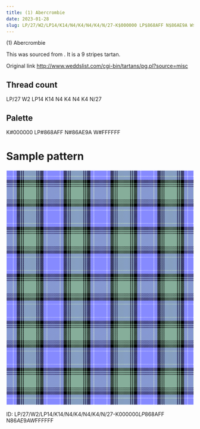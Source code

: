 ```yaml
---
title: (1) Abercrombie
date: 2023-01-28
slug: LP/27/W2/LP14/K14/N4/K4/N4/K4/N/27-K$000000 LP$868AFF N$86AE9A W$FFFFFF
---
```

(1) Abercrombie

This was sourced from <no value>.  It is a 9 stripes tartan.

Original link http://www.weddslist.com/cgi-bin/tartans/pg.pl?source=misc

## Thread count
LP/27 W2 LP14 K14 N4 K4 N4 K4 N/27

## Palette
K#000000 LP#868AFF N#86AE9A W#FFFFFF

# Sample pattern

![Tartan detail](tartan.png "LP/27 W2 LP14 K14 N4 K4 N4 K4 N/27 tartan")

ID: LP/27/W2/LP14/K14/N4/K4/N4/K4/N/27-K$000000 LP$868AFF N$86AE9A W$FFFFFF